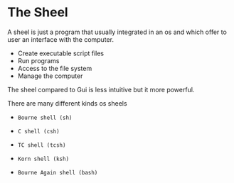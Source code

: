 # The Sheel
A sheel is just a program that usually integrated in an os
and which offer to user an interface with the computer.

* Create executable script files
* Run programs 
* Access to the file system 
* Manage the computer

 The sheel compared to Gui is less intuitive but it more powerful.
 

There are many different kinds os sheels 
*     Bourne shell (sh)
*     C shell (csh)
*     TC shell (tcsh)
*     Korn shell (ksh)
*     Bourne Again shell (bash)
